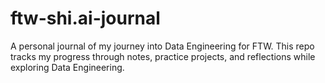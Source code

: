 # ftw-shi.ai-journal
A personal journal of my journey into Data Engineering for FTW. This repo tracks my progress through notes, practice projects, and reflections while exploring Data Engineering.
